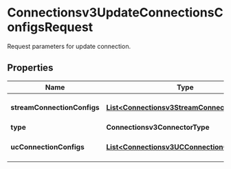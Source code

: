 

# Connectionsv3UpdateConnectionsConfigsRequest

Request parameters for update connection.

## Properties

| Name | Type | Description | Notes |
|------------ | ------------- | ------------- | -------------|
|**streamConnectionConfigs** | [**List&lt;Connectionsv3StreamConnectionConfig&gt;**](Connectionsv3StreamConnectionConfig.md) | Optional: list of streaming connections. |  [optional] |
|**type** | **Connectionsv3ConnectorType** |  |  [optional] |
|**ucConnectionConfigs** | [**List&lt;Connectionsv3UCConnectionConfig&gt;**](Connectionsv3UCConnectionConfig.md) | Optional: list of UC connections. |  [optional] |



